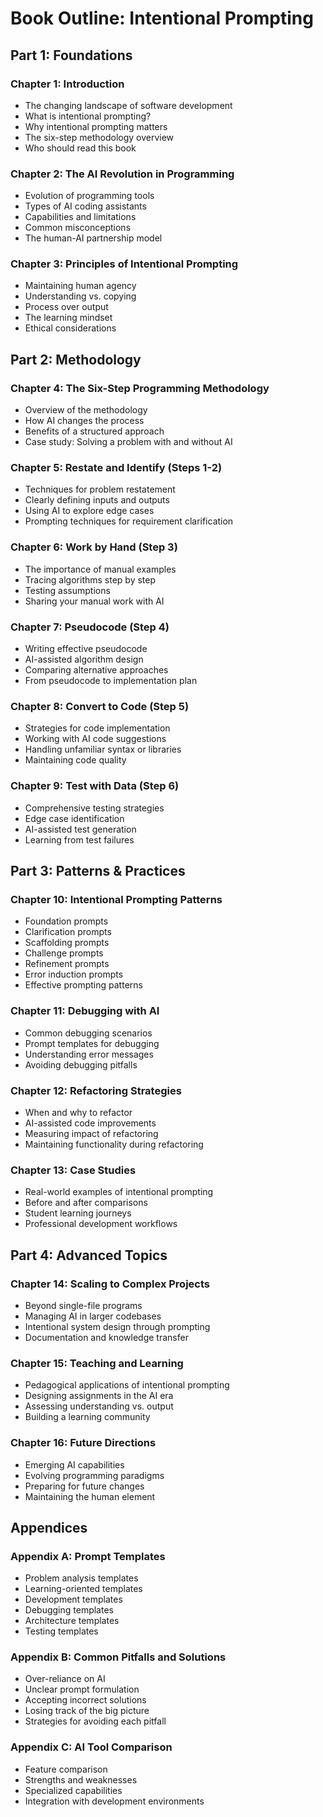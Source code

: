 # Book Outline: Intentional Prompting

## Part 1: Foundations

### Chapter 1: Introduction
- The changing landscape of software development
- What is intentional prompting?
- Why intentional prompting matters
- The six-step methodology overview
- Who should read this book

### Chapter 2: The AI Revolution in Programming
- Evolution of programming tools
- Types of AI coding assistants
- Capabilities and limitations
- Common misconceptions
- The human-AI partnership model

### Chapter 3: Principles of Intentional Prompting
- Maintaining human agency
- Understanding vs. copying
- Process over output
- The learning mindset
- Ethical considerations

## Part 2: Methodology

### Chapter 4: The Six-Step Programming Methodology
- Overview of the methodology
- How AI changes the process
- Benefits of a structured approach
- Case study: Solving a problem with and without AI

### Chapter 5: Restate and Identify (Steps 1-2)
- Techniques for problem restatement
- Clearly defining inputs and outputs
- Using AI to explore edge cases
- Prompting techniques for requirement clarification

### Chapter 6: Work by Hand (Step 3)
- The importance of manual examples
- Tracing algorithms step by step
- Testing assumptions
- Sharing your manual work with AI

### Chapter 7: Pseudocode (Step 4)
- Writing effective pseudocode
- AI-assisted algorithm design
- Comparing alternative approaches
- From pseudocode to implementation plan

### Chapter 8: Convert to Code (Step 5)
- Strategies for code implementation
- Working with AI code suggestions
- Handling unfamiliar syntax or libraries
- Maintaining code quality

### Chapter 9: Test with Data (Step 6)
- Comprehensive testing strategies
- Edge case identification
- AI-assisted test generation
- Learning from test failures

## Part 3: Patterns & Practices

### Chapter 10: Intentional Prompting Patterns
- Foundation prompts
- Clarification prompts
- Scaffolding prompts
- Challenge prompts
- Refinement prompts
- Error induction prompts
- Effective prompting patterns

### Chapter 11: Debugging with AI
- Common debugging scenarios
- Prompt templates for debugging
- Understanding error messages
- Avoiding debugging pitfalls

### Chapter 12: Refactoring Strategies
- When and why to refactor
- AI-assisted code improvements
- Measuring impact of refactoring
- Maintaining functionality during refactoring

### Chapter 13: Case Studies
- Real-world examples of intentional prompting
- Before and after comparisons
- Student learning journeys
- Professional development workflows

## Part 4: Advanced Topics

### Chapter 14: Scaling to Complex Projects
- Beyond single-file programs
- Managing AI in larger codebases
- Intentional system design through prompting
- Documentation and knowledge transfer

### Chapter 15: Teaching and Learning
- Pedagogical applications of intentional prompting
- Designing assignments in the AI era
- Assessing understanding vs. output
- Building a learning community

### Chapter 16: Future Directions
- Emerging AI capabilities
- Evolving programming paradigms
- Preparing for future changes
- Maintaining the human element

## Appendices

### Appendix A: Prompt Templates
- Problem analysis templates
- Learning-oriented templates
- Development templates
- Debugging templates
- Architecture templates
- Testing templates

### Appendix B: Common Pitfalls and Solutions
- Over-reliance on AI
- Unclear prompt formulation
- Accepting incorrect solutions
- Losing track of the big picture
- Strategies for avoiding each pitfall

### Appendix C: AI Tool Comparison
- Feature comparison
- Strengths and weaknesses
- Specialized capabilities
- Integration with development environments